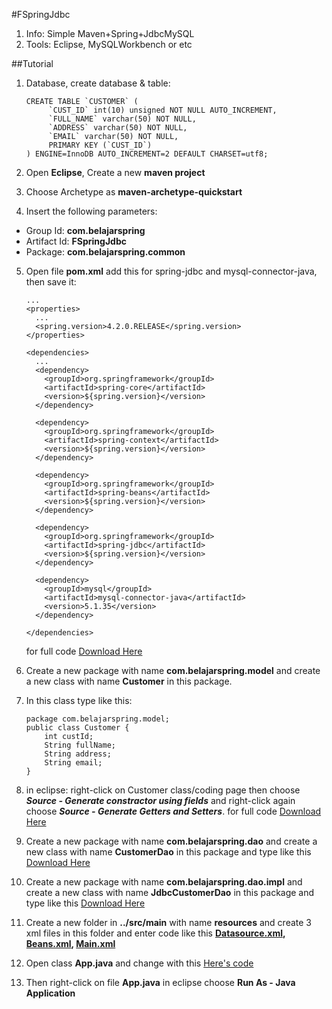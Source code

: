 #FSpringJdbc
1. Info: Simple Maven+Spring+JdbcMySQL
2. Tools: Eclipse, MySQLWorkbench or etc

##Tutorial
1. Database, create database & table:
    ```
    CREATE TABLE `CUSTOMER` (
         `CUST_ID` int(10) unsigned NOT NULL AUTO_INCREMENT,
         `FULL_NAME` varchar(50) NOT NULL,
         `ADDRESS` varchar(50) NOT NULL,
         `EMAIL` varchar(50) NOT NULL,
         PRIMARY KEY (`CUST_ID`)
    ) ENGINE=InnoDB AUTO_INCREMENT=2 DEFAULT CHARSET=utf8;
    ```

2. Open **Eclipse**, Create a new **maven project**
3. Choose Archetype as **maven-archetype-quickstart**
4. Insert the following parameters:
  * Group Id: **com.belajarspring**
  * Artifact Id: **FSpringJdbc**
  * Package: **com.belajarspring.common**

5. Open file **pom.xml** add this for spring-jdbc and mysql-connector-java, then save it:
    ```
    ...
    <properties>
      ...
      <spring.version>4.2.0.RELEASE</spring.version>
    </properties>

    <dependencies>
      ...
      <dependency>
        <groupId>org.springframework</groupId>
        <artifactId>spring-core</artifactId>
        <version>${spring.version}</version>
      </dependency>

      <dependency>
        <groupId>org.springframework</groupId>
        <artifactId>spring-context</artifactId>
        <version>${spring.version}</version>
      </dependency>

      <dependency>
        <groupId>org.springframework</groupId>
        <artifactId>spring-beans</artifactId>
        <version>${spring.version}</version>
      </dependency>

      <dependency>
        <groupId>org.springframework</groupId>
        <artifactId>spring-jdbc</artifactId>
        <version>${spring.version}</version>
      </dependency>

      <dependency>
        <groupId>mysql</groupId>
        <artifactId>mysql-connector-java</artifactId>
        <version>5.1.35</version>
      </dependency>

    </dependencies>
    ```
    for full code [Download Here](https://github.com/firmanprogrammer/FSpringJdbc/blob/master/pom.xml)
    
6. Create a new package with name **com.belajarspring.model** and create a new class with name **Customer** in this package.

7. In this class type like this:
    ```
    package com.belajarspring.model;
    public class Customer {
        int custId;
        String fullName;
        String address;
        String email;
    }
    ```
    
8. in eclipse: right-click on Customer class/coding page then choose ***Source - Generate constractor using fields*** and right-click again choose ***Source - Generate Getters and Setters***. for full code [Download Here](https://github.com/firmanprogrammer/FSpringJdbc/blob/master/src/main/java/com/belajarspring/model/Customer.java)

9. Create a new package with name **com.belajarspring.dao** and create a new class with name **CustomerDao** in this package and type like this [Download Here](https://github.com/firmanprogrammer/FSpringJdbc/blob/master/src/main/java/com/belajarspring/dao/CustomerDao.java)

10. Create a new package with name **com.belajarspring.dao.impl** and create a new class with name **JdbcCustomerDao** in this package and type like this [Download Here](https://github.com/firmanprogrammer/FSpringJdbc/blob/master/src/main/java/com/belajarspring/dao/impl/JdbcCustomerDao.java)

11. Create a new folder in **../src/main** with name **resources** and create 3 xml files in this folder and enter code like this **[Datasource.xml](https://github.com/firmanprogrammer/FSpringJdbc/blob/master/src/main/resources/Datasource.xml), [Beans.xml](https://github.com/firmanprogrammer/FSpringJdbc/blob/master/src/main/resources/Beans.xml), [Main.xml](https://github.com/firmanprogrammer/FSpringJdbc/blob/master/src/main/resources/Main.xml)**

12. Open class **App.java** and change with this [Here's code](https://github.com/firmanprogrammer/FSpringJdbc/blob/3fb95566dcba9de9ffa050539c5dec0db1f0f5e2/src/main/java/com/belajarspring/common/App.java)

13. Then right-click on file **App.java** in eclipse choose **Run As - Java Application**

